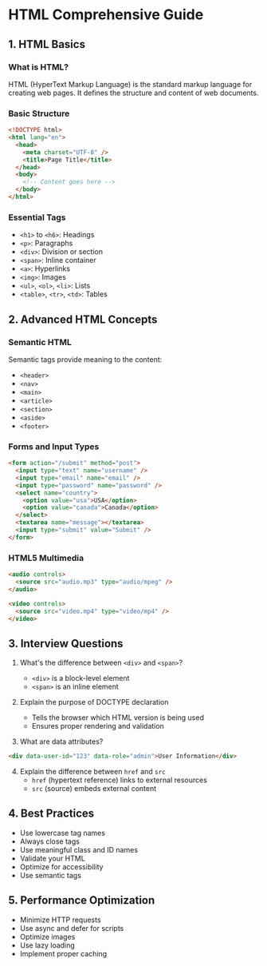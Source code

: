 # HTML Comprehensive Guide

## 1. HTML Basics

### What is HTML?

HTML (HyperText Markup Language) is the standard markup language for creating web pages. It defines the structure and content of web documents.

### Basic Structure

```html
<!DOCTYPE html>
<html lang="en">
  <head>
    <meta charset="UTF-8" />
    <title>Page Title</title>
  </head>
  <body>
    <!-- Content goes here -->
  </body>
</html>
```

### Essential Tags

- `<h1>` to `<h6>`: Headings
- `<p>`: Paragraphs
- `<div>`: Division or section
- `<span>`: Inline container
- `<a>`: Hyperlinks
- `<img>`: Images
- `<ul>`, `<ol>`, `<li>`: Lists
- `<table>`, `<tr>`, `<td>`: Tables

## 2. Advanced HTML Concepts

### Semantic HTML

Semantic tags provide meaning to the content:

- `<header>`
- `<nav>`
- `<main>`
- `<article>`
- `<section>`
- `<aside>`
- `<footer>`

### Forms and Input Types

```html
<form action="/submit" method="post">
  <input type="text" name="username" />
  <input type="email" name="email" />
  <input type="password" name="password" />
  <select name="country">
    <option value="usa">USA</option>
    <option value="canada">Canada</option>
  </select>
  <textarea name="message"></textarea>
  <input type="submit" value="Submit" />
</form>
```

### HTML5 Multimedia

```html
<audio controls>
  <source src="audio.mp3" type="audio/mpeg" />
</audio>

<video controls>
  <source src="video.mp4" type="video/mp4" />
</video>
```

## 3. Interview Questions

1. What's the difference between `<div>` and `<span>`?

   - `<div>` is a block-level element
   - `<span>` is an inline element

2. Explain the purpose of DOCTYPE declaration

   - Tells the browser which HTML version is being used
   - Ensures proper rendering and validation

3. What are data attributes?

```html
<div data-user-id="123" data-role="admin">User Information</div>
```

4. Explain the difference between `href` and `src`
   - `href` (hypertext reference) links to external resources
   - `src` (source) embeds external content

## 4. Best Practices

- Use lowercase tag names
- Always close tags
- Use meaningful class and ID names
- Validate your HTML
- Optimize for accessibility
- Use semantic tags

## 5. Performance Optimization

- Minimize HTTP requests
- Use async and defer for scripts
- Optimize images
- Use lazy loading
- Implement proper caching
